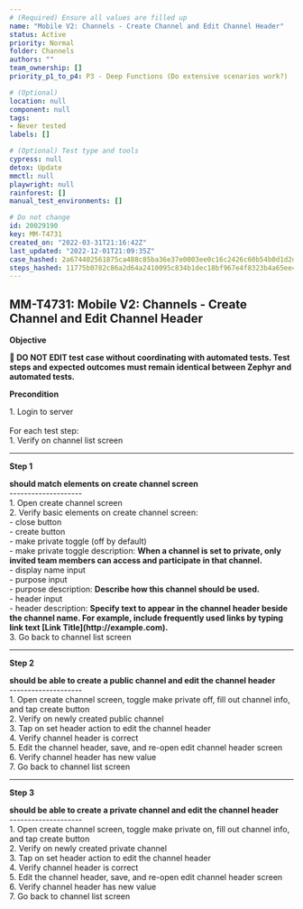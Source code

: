 ```yaml
---
# (Required) Ensure all values are filled up
name: "Mobile V2: Channels - Create Channel and Edit Channel Header"
status: Active
priority: Normal
folder: Channels
authors: ""
team_ownership: []
priority_p1_to_p4: P3 - Deep Functions (Do extensive scenarios work?)

# (Optional)
location: null
component: null
tags: 
- Never tested
labels: []

# (Optional) Test type and tools
cypress: null
detox: Update
mmctl: null
playwright: null
rainforest: []
manual_test_environments: []

# Do not change
id: 20029190
key: MM-T4731
created_on: "2022-03-31T21:16:42Z"
last_updated: "2022-12-01T21:09:35Z"
case_hashed: 2a674402561875ca488c85ba36e37e0003ee0c16c2426c60b54b0d1d2dd3a7d4b72776a4c8aac772440e9e90aa04745c
steps_hashed: 11775b0782c86a2d64a2410095c834b1dec18bf967e4f8323b4a65ee4075ffb8ddb6d5b5b0cc0bc6337484e78833c242
---
```


<!-- (Auto-generated) Based on frontmatter's "key" and "name" -->

## MM-T4731: Mobile V2: Channels - Create Channel and Edit Channel Header

**Objective**

**🛑 DO NOT EDIT test case without coordinating with automated tests. Test steps and expected outcomes must remain identical between Zephyr and automated tests.**

**Precondition**

1\. Login to server\
\
For each test step:\
1\. Verify on channel list screen

---

**Step 1**

**should match elements on create channel screen**\
\--------------------\
1\. Open create channel screen\
2\. Verify basic elements on create channel screen:\
\- close button\
\- create button\
\- make private toggle (off by default)\
\- make private toggle description: **When a channel is set to private, only invited team members can access and participate in that channel.**\
\- display name input\
\- purpose input\
\- purpose description: **Describe how this channel should be used.**\
\- header input\
\- header description: **Specify text to appear in the channel header beside the channel name. For example, include frequently used links by typing link text \[Link Title]\(http\://example.com).**\
3\. Go back to channel list screen

---

**Step 2**

**should be able to create a public channel and edit the channel header**\
\--------------------\
1\. Open create channel screen, toggle make private off, fill out channel info, and tap create button\
2\. Verify on newly created public channel\
3\. Tap on set header action to edit the channel header\
4\. Verify channel header is correct\
5\. Edit the channel header, save, and re-open edit channel header screen\
6\. Verify channel header has new value\
7\. Go back to channel list screen

---

**Step 3**

**should be able to create a private channel and edit the channel header**\
\--------------------\
1\. Open create channel screen, toggle make private on, fill out channel info, and tap create button\
2\. Verify on newly created private channel\
3\. Tap on set header action to edit the channel header\
4\. Verify channel header is correct\
5\. Edit the channel header, save, and re-open edit channel header screen\
6\. Verify channel header has new value\
7\. Go back to channel list screen
